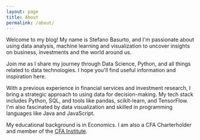 ```yaml
---
layout: page
title: About
permalink: /about/
---
```


Welcome to my blog! My name is Stefano Basurto, and I'm passionate about using data analysis, machine learning and visualization to uncover insights on business, investments and the world around us.

Join me as I share my journey through Data Science, Python, and all things related to data technologies. I hope you'll find useful information and inspiration here.

With a previous experience in financial services and investment research, I bring a strategic approach to using data for decision-making. My tech stack includes Python, SQL, and tools like pandas, scikit-learn, and TensorFlow. I'm also fascinated by data visualization and skilled in programming languages like Java and JavaScript.

My educational background is in Economics. I am also a CFA Charterholder and member of the [CFA Institute](https://www.cfainstitute.org).
